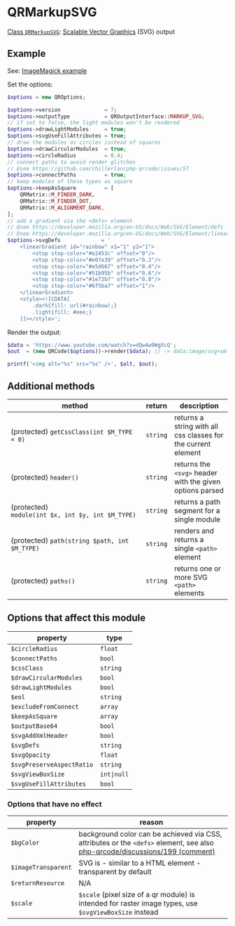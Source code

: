 # QRMarkupSVG

[Class `QRMarkupSVG`](https://github.com/chillerlan/php-qrcode/blob/v5.0.x/src/Output/QRMarkupSVG.php): [Scalable Vector Graphics](https://developer.mozilla.org/en-US/docs/Glossary/SVG) (SVG) output

## Example

See: [ImageMagick example](https://github.com/chillerlan/php-qrcode/blob/v5.0.x/examples/imagick.php)

Set the options:

```php
$options = new QROptions;

$options->version              = 7;
$options->outputType           = QROutputInterface::MARKUP_SVG;
// if set to false, the light modules won't be rendered
$options->drawLightModules     = true;
$options->svgUseFillAttributes = true;
// draw the modules as circles isntead of squares
$options->drawCircularModules  = true;
$options->circleRadius         = 0.4;
// connect paths to avoid render glitches
// @see https://github.com/chillerlan/php-qrcode/issues/57
$options->connectPaths         = true;
// keep modules of these types as square
$options->keepAsSquare         = [
	QRMatrix::M_FINDER_DARK,
	QRMatrix::M_FINDER_DOT,
	QRMatrix::M_ALIGNMENT_DARK,
];
// add a gradient via the <defs> element
// @see https://developer.mozilla.org/en-US/docs/Web/SVG/Element/defs
// @see https://developer.mozilla.org/en-US/docs/Web/SVG/Element/linearGradient
$options->svgDefs             = '
	<linearGradient id="rainbow" x1="1" y2="1">
		<stop stop-color="#e2453c" offset="0"/>
		<stop stop-color="#e07e39" offset="0.2"/>
		<stop stop-color="#e5d667" offset="0.4"/>
		<stop stop-color="#51b95b" offset="0.6"/>
		<stop stop-color="#1e72b7" offset="0.8"/>
		<stop stop-color="#6f5ba7" offset="1"/>
	</linearGradient>
	<style><![CDATA[
		.dark{fill: url(#rainbow);}
		.light{fill: #eee;}
	]]></style>';
```


Render the output:

```php
$data = 'https://www.youtube.com/watch?v=dQw4w9WgXcQ';
$out  = (new QRCode($options))->render($data); // -> data:image/svg+xml;base64,PD94bWwgdmVyc2...

printf('<img alt="%s" src="%s" />', $alt, $out);
```


## Additional methods

| method                                            | return   | description                                                   |
|---------------------------------------------------|----------|---------------------------------------------------------------|
| (protected) `getCssClass(int $M_TYPE = 0)`        | `string` | returns a string with all css classes for the current element |
| (protected) `header()`                            | `string` | returns the `<svg>` header with the given options parsed      |
| (protected) `module(int $x, int $y, int $M_TYPE)` | `string` | returns a path segment for a single module                    |
| (protected) `path(string $path, int $M_TYPE)`     | `string` | renders and returns a single `<path>` element                 |
| (protected) `paths()`                             | `string` | returns one or more SVG `<path>` elements                     |


## Options that affect this module

| property                  | type        |
|---------------------------|-------------|
| `$circleRadius`           | `float`     |
| `$connectPaths`           | `bool`      |
| `$cssClass`               | `string`    |
| `$drawCircularModules`    | `bool`      |
| `$drawLightModules`       | `bool`      |
| `$eol`                    | `string`    |
| `$excludeFromConnect`     | `array`     |
| `$keepAsSquare`           | `array`     |
| `$outputBase64`           | `bool`      |
| `$svgAddXmlHeader`        | `bool`      |
| `$svgDefs`                | `string`    |
| `$svgOpacity`             | `float`     |
| `$svgPreserveAspectRatio` | `string`    |
| `$svgViewBoxSize`         | `int\|null` |
| `$svgUseFillAttributes`   | `bool`      |


### Options that have no effect

| property            | reason                                                                                                                                                                                                            |
|---------------------|-------------------------------------------------------------------------------------------------------------------------------------------------------------------------------------------------------------------|
| `$bgColor`          | background color can be achieved via CSS, attributes or the `<defs>` element, see also [php-qrcode/discussions/199 (comment)](https://github.com/chillerlan/php-qrcode/discussions/199#discussioncomment-5747471) |
| `$imageTransparent` | SVG is - similar to a HTML element - transparent by default                                                                                                                                                       |
| `$returnResource`   | N/A                                                                                                                                                                                                               |
| `$scale`            | `$scale` (pixel size of a qr module) is intended for raster image types, use `$svgViewBoxSize` instead                                                                                                            |
